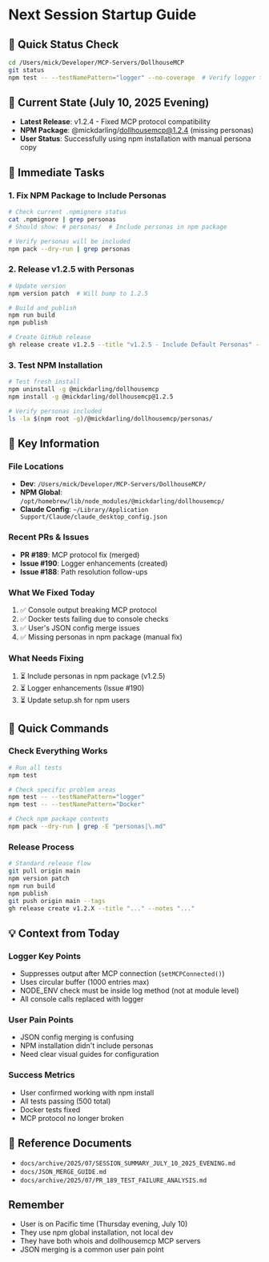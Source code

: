 # Next Session Startup Guide

## 🚀 Quick Status Check
```bash
cd /Users/mick/Developer/MCP-Servers/DollhouseMCP
git status
npm test -- --testNamePattern="logger" --no-coverage  # Verify logger tests pass
```

## 📍 Current State (July 10, 2025 Evening)
- **Latest Release**: v1.2.4 - Fixed MCP protocol compatibility
- **NPM Package**: @mickdarling/dollhousemcp@1.2.4 (missing personas)
- **User Status**: Successfully using npm installation with manual persona copy

## 🔧 Immediate Tasks

### 1. Fix NPM Package to Include Personas
```bash
# Check current .npmignore status
cat .npmignore | grep personas
# Should show: # personas/  # Include personas in npm package

# Verify personas will be included
npm pack --dry-run | grep personas
```

### 2. Release v1.2.5 with Personas
```bash
# Update version
npm version patch  # Will bump to 1.2.5

# Build and publish
npm run build
npm publish

# Create GitHub release
gh release create v1.2.5 --title "v1.2.5 - Include Default Personas" --notes "..."
```

### 3. Test NPM Installation
```bash
# Test fresh install
npm uninstall -g @mickdarling/dollhousemcp
npm install -g @mickdarling/dollhousemcp@1.2.5

# Verify personas included
ls -la $(npm root -g)/@mickdarling/dollhousemcp/personas/
```

## 📝 Key Information

### File Locations
- **Dev**: `/Users/mick/Developer/MCP-Servers/DollhouseMCP/`
- **NPM Global**: `/opt/homebrew/lib/node_modules/@mickdarling/dollhousemcp/`
- **Claude Config**: `~/Library/Application Support/Claude/claude_desktop_config.json`

### Recent PRs & Issues
- **PR #189**: MCP protocol fix (merged)
- **Issue #190**: Logger enhancements (created)
- **Issue #188**: Path resolution follow-ups

### What We Fixed Today
1. ✅ Console output breaking MCP protocol
2. ✅ Docker tests failing due to console checks
3. ✅ User's JSON config merge issues
4. ✅ Missing personas in npm package (manual fix)

### What Needs Fixing
1. ⏳ Include personas in npm package (v1.2.5)
2. ⏳ Logger enhancements (Issue #190)
3. ⏳ Update setup.sh for npm users

## 🎯 Quick Commands

### Check Everything Works
```bash
# Run all tests
npm test

# Check specific problem areas
npm test -- --testNamePattern="logger"
npm test -- --testNamePattern="Docker"

# Check npm package contents
npm pack --dry-run | grep -E "personas|\.md"
```

### Release Process
```bash
# Standard release flow
git pull origin main
npm version patch
npm run build
npm publish
git push origin main --tags
gh release create v1.2.X --title "..." --notes "..."
```

## 💡 Context from Today

### Logger Key Points
- Suppresses output after MCP connection (`setMCPConnected()`)
- Uses circular buffer (1000 entries max)
- NODE_ENV check must be inside log method (not at module level)
- All console calls replaced with logger

### User Pain Points
- JSON config merging is confusing
- NPM installation didn't include personas
- Need clear visual guides for configuration

### Success Metrics
- User confirmed working with npm install
- All tests passing (500 total)
- Docker tests fixed
- MCP protocol no longer broken

## 🔗 Reference Documents
- `docs/archive/2025/07/SESSION_SUMMARY_JULY_10_2025_EVENING.md`
- `docs/JSON_MERGE_GUIDE.md`
- `docs/archive/2025/07/PR_189_TEST_FAILURE_ANALYSIS.md`

## Remember
- User is on Pacific time (Thursday evening, July 10)
- They use npm global installation, not local dev
- They have both whois and dollhousemcp MCP servers
- JSON merging is a common user pain point